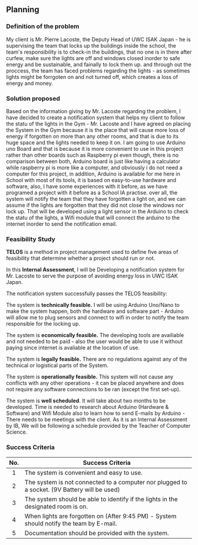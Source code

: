   Planning
----------
### Definition of the problem 
My client is Mr. Pierre Lacoste, the Deputy Head of UWC ISAK Japan - he is supervising the team that locks up the buildings inside the school, the team's responsibility is to 
check-in the buildings, that no one is in there after curfew, make sure the lights are off and windows closed inorder to safe energy and be sustainable,  and fainally to lock them up. and through out the proccess, 
the team has faced problems regarding the lights - as sometimes lights might be forrgoten on and not turned off, which creates a loss of energy and money.

### Solution proposed
Based on the information giving by Mr. Lacoste regarding the problem, I have decided to create a notification system that helps my client to follow the statu of the lights in the Gym - Mr. Lacoste and I have agreed on placing the System in the Gym because it is the place that will cause more loss of energy if forgotten on more than any other rooms, and that is due to its huge space and the lights needed to keep it on. I am going to use Arduino uno Board and that is because it is more convenient to use in this project rather than other boards such as Raspberry pi even though, there is no comparison between both, Arduino board is just like having a calculator while raspberry pi is more like a computer, and obviously i do not need a computer for this project, in addition, Arduino is available for me here in School with most of its tools, it is based on easy-to-use hardware and software, also, I have some experiences with it before, as we have programed a project with it before as a School IA practise. over all, the system will notify the team that they have forgotten a light on, and we can assume if the lights are forgotten that they did not close the windows nor lock up. That will be developed using a light sensor in the Arduino to check the statu of the lights, a Wifi module that will connect the arduino to the internet inorder to send the notification email.


### Feasibility Study

**TELOS** is a method in project management used to define five areas of feasibility that determine whether
a project should run or not. 

In this **Internal Assessment**, I will be Developing a notification system for Mr. Lacoste to serve the purpose of avoiding energy loss in UWC ISAK Japan.  

The notification system successfully passes the TELOS feasibility:

The system is **technically feasible.** I will be using Arduino Uno/Nano to make the system happen, both the hardware and software part - Arduino 
will allow me to plug sensors and connect to wifi in order to notify the team responsible for the locking up. 

The system is **economically feasible.** The developing tools are availiable and not needed to be paid - also the user would be able to use it without paying
since internet is avaliable at the location of use. 

The system is **legally feasible.** There are no regulations against any of the technical or logistical parts of the System. 

The system is **operationally feasible.** This system will not cause any conflicts with any other operations - it can be placed anywhere and does not require any software connections to be ran (except the first set-up). 

The system is **well scheduled**. It will take about two months to be developed. Time is needed to research about Arduino (Hardware & Software) and Wifi Module also to learn how to send E-mails by Arduino - There needs to be meetings with the client. As it is an Internal Assessment by IB, We will be following a schedule provided by the Teacher of Computer Science. 

### Success Criteria

| No. | Success Criteria                                                                             |
|:---:|----------------------------------------------------------------------------------------------|
| 1   | The system is convenient and easy to use.                                                    |
| 2   | The system is not connected to a computer nor plugged to a socket. (9V Battery will be used) |
| 3   | The system should be able to identify if the lights in the designated room is on.            |
| 4   | When lights are forgotten on (After 9:45 PM) - System should notify the team by E-mail.      |
| 5   | Documentation should be provided with the system.                                            |

